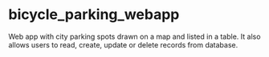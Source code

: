 # bicycle_parking_webapp
Web app with city parking spots drawn on a map and listed in a table. It also allows users to read, create, update or delete records from database.
